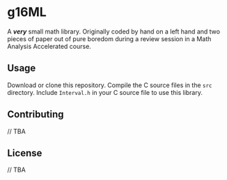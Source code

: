 # g16ML #
A __*very*__ small math library. Originally coded by hand on a left hand and two
pieces of paper out of pure boredom during a review session in a Math Analysis
Accelerated course.

## Usage ##
Download or clone this repository. Compile the C source files in the `src` directory. Include `Interval.h` in your C source file to use this library.

## Contributing ##
// TBA

## License
// TBA
